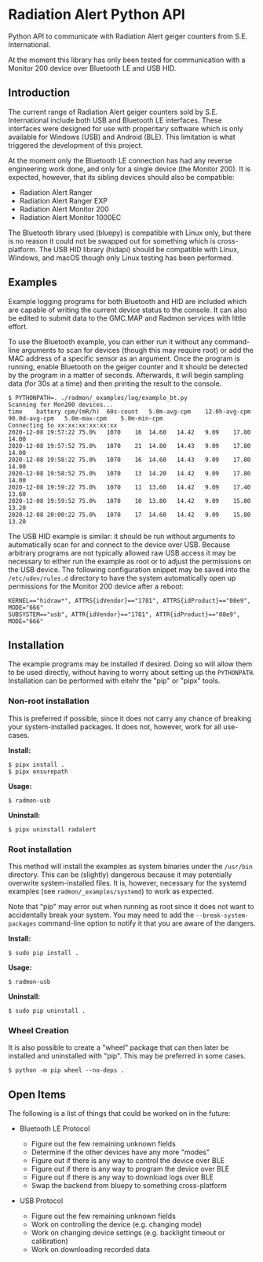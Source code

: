 # Radiation Alert Python API

Python API to communicate with Radiation Alert geiger counters from S.E.
International.

At the moment this library has only been tested for communication with
a Monitor 200 device over Bluetooth LE and USB HID.


## Introduction

The current range of Radiation Alert geiger counters sold by S.E.
International include both USB and Bluetooth LE interfaces. These
interfaces were designed for use with properitary software which is
only available for Windows (USB) and Android (BLE). This limitation
is what triggered the development of this project.

At the moment only the Bluetooth LE connection has had any reverse
engineering work done, and only for a single device (the Monitor 200).
It is expected, however, that its sibling devices should also be
compatible:

 * Radiation Alert Ranger
 * Radiation Alert Ranger EXP
 * Radiation Alert Monitor 200
 * Radiation Alert Monitor 1000EC

The Bluetooth library used (bluepy) is compatible with Linux only,
but there is no reason it could not be swapped out for something
which is cross-platform. The USB HID library (hidapi) should be
compatible with Linux, Windows, and macOS though only Linux testing
has been performed.


## Examples

Example logging programs for both Bluetooth and HID are included
which are capable of writing the current device status to the
console. It can also be edited to submit data to the GMC.MAP and
Radmon services with little effort.

To use the Bluetooth example, you can either run it without any
command-line arguments to scan for devices (though this may require
root) or add the MAC address of a specific sensor as an argument.
Once the program is running, enable Bluetooth on the geiger counter
and it should be detected by the program in a matter of seconds.
Afterwards, it will begin sampling data (for 30s at a time) and
then printing the result to the console.

~~~
$ PYTHONPATH=. ./radmon/_examples/log/example_bt.py
Scanning for Mon200 devices...
time	battery	cpm/(mR/h)	60s-count	5.0m-avg-cpm	12.0h-avg-cpm	90.0d-avg-cpm	5.0m-max-cpm	5.0m-min-cpm
Connecting to xx:xx:xx:xx:xx:xx
2020-12-08 19:57:22	75.0%	1070	16	14.60	14.42	9.09	17.80	14.00
2020-12-08 19:57:52	75.0%	1070	21	14.80	14.43	9.09	17.80	14.00
2020-12-08 19:58:22	75.0%	1070	16	14.60	14.43	9.09	17.80	14.00
2020-12-08 19:58:52	75.0%	1070	13	14.20	14.42	9.09	17.80	14.00
2020-12-08 19:59:22	75.0%	1070	11	13.60	14.42	9.09	17.40	13.60
2020-12-08 19:59:52	75.0%	1070	10	13.80	14.42	9.09	15.80	13.20
2020-12-08 20:00:22	75.0%	1070	17	14.60	14.42	9.09	15.80	13.20
~~~

The USB HID example is similar: it should be run without arguments to
automatically scan for and connect to the device over USB. Because
arbitrary programs are not typically allowed raw USB access it may be
necessary to either run the example as root or to adjust the permissions
on the USB device. The following configuration snippet may be saved into
the `/etc/udev/rules.d` directory to have the system automatically open
up permissions for the Monitor 200 device after a reboot:

~~~
KERNEL=="hidraw*", ATTRS{idVendor}=="1781", ATTRS{idProduct}=="08e9", MODE="666"
SUBSYSTEM=="usb", ATTR{idVendor}=="1781", ATTR{idProduct}=="08e9", MODE="666"
~~~


## Installation
The example programs may be installed if desired. Doing so will allow
them to be used directly, without having to worry about setting up
the `PYTHONPATH`. Installation can be performed with eitehr the "pip"
or "pipx" tools.

### Non-root installation
This is preferred if possible, since it does not carry any chance of
breaking your system-installed packages. It does not, however, work
for all use-cases.

**Install:**

    $ pipx install .
    $ pipx ensurepath

**Usage:**

    $ radmon-usb

**Uninstall:**

    $ pipx uninstall radalert

### Root installation
This method will install the examples as system binaries under the
`/usr/bin` directory. This can be (slightly) dangerous because it
may potentially overwrite system-installed files. It is, however,
necessary for the systemd examples (see `radmon/_examples/systemd`)
to work as expected.

Note that "pip" may error out when running as root since it does
not want to accidentally break your system. You may need to add
the `--break-system-packages` command-line option to notify it
that you are aware of the dangers.

**Install:**

    $ sudo pip install .

**Usage:**

    $ radmon-usb

**Uninstall:**

    $ sudo pip uninstall .

### Wheel Creation
It is also possible to create a "wheel" package that can then later
be installed and uninstalled with "pip". This may be preferred in
some cases.

    $ python -m pip wheel --no-deps .


## Open Items

The following is a list of things that could be worked on in the
future:

* Bluetooth LE Protocol
  * Figure out the few remaining unknown fields
  * Determine if the other devices have any more "modes"
  * Figure out if there is any way to control the device over BLE
  * Figure out if there is any way to program the device over BLE
  * Figure out if there is any way to download logs over BLE
  * Swap the backend from bluepy to something cross-platform

* USB Protocol
  * Figure out the few remaining unknown fields
  * Work on controlling the device (e.g. changing mode)
  * Work on changing device settings (e.g. backlight timeout or calibration)
  * Work on downloading recorded data
